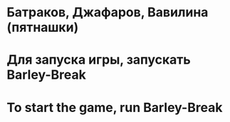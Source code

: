 # Батраков, Джафаров, Вавилина (пятнашки)

# Для запуска игры, запускать Barley-Break
# To start the game, run Barley-Break
